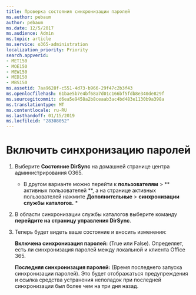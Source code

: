 ```yaml
---
title: Проверка состояния синхронизации паролей
ms.author: pebaum
author: pebaum
ms.date: 12/5/2017
ms.audience: Admin
ms.topic: article
ms.service: o365-administration
localization_priority: Priority
search.appverid:
- MET150
- MOE150
- MEW150
- MED150
- MBS150
ms.assetid: 7aa9628f-c551-4d73-b966-29f47c2b3f43
ms.openlocfilehash: 61bae5b7e4bf68a7d01c166bf5fdb8e340de829f
ms.sourcegitcommit: d6ea5e9458a2b8ceaab3ac4bd483e1130b9a398a
ms.translationtype: MT
ms.contentlocale: ru-RU
ms.lasthandoff: 01/15/2019
ms.locfileid: "28308052"
---
```

# <a name="enable-password-sync"></a>Включить синхронизацию паролей

1.  Выберите **Состояние DirSync** на домашней странице центра администрирования O365. 
    
     * В другом варианте можно перейти к **пользователям** \> ** активных пользователей **, а на странице активных пользователей нажмите **Дополнительные** \> **синхронизации службы каталогов.** * 
    
2. В области синхронизации службы каталогов выберите команду **перейдите на страницу управления DirSync**. 
    
3. Теперь будет видеть ваше состояние и вносить изменения:
    
    **Включена синхронизация паролей:** (True или False). Определяет, есть ли синхронизация паролей между локальной и клиента Office 365. 
    
    **Последняя синхронизация паролей:** (Время последнего запуска синхронизации паролей). Это будет отображаться предупреждения и ссылка средства устранения неполадок при последней синхронизации был более чем на три дня назад. 
    

